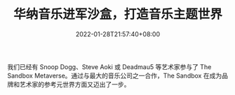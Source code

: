 ﻿---
title: "华纳音乐进军沙盒，打造音乐主题世界"
date: 2022-01-28T21:57:40+08:00
lastmod: 2022-01-28T16:45:40+08:00
draft: false
authors: ["Edric"]
description: "我们已经有 Snoop Dogg、Steve Aoki 或 Deadmau5 等艺术家参与了 The Sandbox Metaverse。通过与最大的音乐公司之一合作，The Sandbox 在成为品牌和艺术家的参考元世界方面又迈出了一步。"
featuredImage: "warner-music-enters-the-sandbox-to-create-a-music-themed-world.jpg"
tags: ["Virtual World","虚拟世界","Play to Earn"]
categories: ["news"]
news: ["虚拟世界"]
weight: 
lightgallery: true
pinned: false
recommend: false
recommend1: false
---

我们已经有 Snoop Dogg、Steve Aoki 或 Deadmau5 等艺术家参与了 The Sandbox Metaverse。通过与最大的音乐公司之一合作，The Sandbox 在成为品牌和艺术家的参考元世界方面又迈出了一步。

<!--more-->

